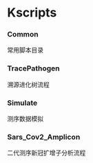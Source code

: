 # Kscripts
### Common  
常用脚本目录  

### TracePathogen  
溯源进化树流程   

### Simulate  
测序数据模拟

### Sars_Cov2_Amplicon
二代测序新冠扩增子分析流程

